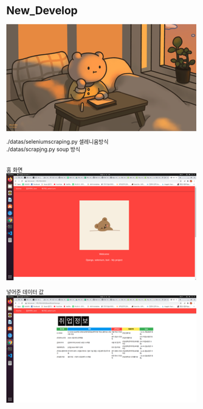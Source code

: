 # New_Develop

<img src="./datas/FFA66583-87E3-493D-B72C-1DE73CE96593.png" width="500">

./datas/seleniumscraping.py 셀레니움방식 <br>
./datas/scrapjng.py soup 방식<br>
<br>
<br>
홈 화면 <br>
<img src="./datas/1.png" width="500"><br>
<br>
넣어준 데이터 값<br> 
<img src="./datas/2.png" width="500"><br>
